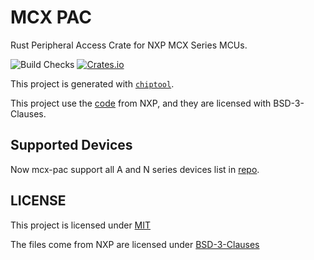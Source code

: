 # MCX PAC

Rust Peripheral Access Crate for NXP MCX Series MCUs.

![Build Checks][build-badge]
[![Crates.io][mcx-pac-badge]][mcx-pac-url]

[build-badge]: https://github.com/mcx-rs/mcx-pac/workflows/Check%20Rust/badge.svg
[mcx-pac-badge]: https://img.shields.io/crates/v/mcx-pac
[mcx-pac-url]: https://crates.io/crates/mcx-pac

This project is generated with [`chiptool`](https://github.com/embassy-rs/chiptool).

This project use the [code](https://github.com/nxp-mcuxpresso/mcux-devices-mcx) from NXP, and they are licensed with BSD-3-Clauses.

## Supported Devices

Now mcx-pac support all A and N series devices list in [repo](https://github.com/nxp-mcuxpresso/mcux-devices-mcx).

## LICENSE

This project is licensed under [MIT](./LICENSE-MIT)

The files come from NXP are licensed under [BSD-3-Clauses](./LICENSE-BSD)
